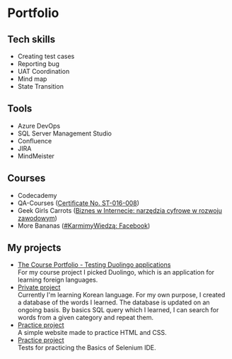 # Portfolio

## Tech skills
- Creating test cases
- Reporting bug
- UAT Coordination
- Mind map
- State Transition 

## Tools
- Azure DevOps
- SQL Server Management Studio
- Confluence
- JIRA
- MindMeister

## Courses
- Codecademy
- QA-Courses ([Certificate No. ST-016-008](https://github.com/azimonczyk/Portfolio/blob/main/QA-Courses.pdf))
- Geek Girls Carrots ([Biznes w Internecie: narzędzia cyfrowe w rozwoju zawodowym](https://github.com/azimonczyk/Portfolio/blob/main/Narzędzia%20cyfrowe%20w%20rozwoju%20zawodowym.pdf))
- More Bananas ([#KarmimyWiedzą: Facebook](https://github.com/azimonczyk/Portfolio/blob/main/Facebook.pdf))

## My projects
- [The Course Portfolio - Testing Duolingo applications](https://github.com/azimonczyk/Portfolio/blob/main/The%20Course%20Portfolio.pdf)<br>
For my course project I picked Duolingo, which is an application for learning foreign languages.
- [Private project](https://github.com/azimonczyk/SQL-Practice-Project)<br>
Currently I'm learning Korean language.
For my own purpose, I created a database of the words I learned.
The database is updated on an ongoing basis.
By basics SQL query which I learned, I can search for words from a given category and repeat them.
- [Practice project](https://github.com/azimonczyk/HTML-and-CSS-Practice-Project) <br>
A simple website made to practice HTML and CSS.
- [Practice project](https://github.com/azimonczyk/First-steps-with-Selenium-IDE) <br>
Tests for practicing the Basics of Selenium IDE. 
